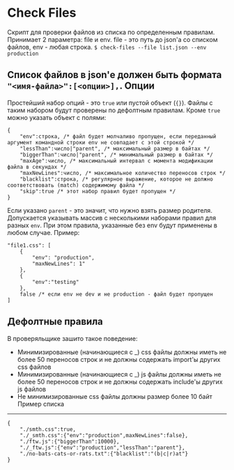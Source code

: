 Check Files
==============
Скрипт для проверки файлов из списка по определенным правилам.
Принимает 2 параметра: file и env. file - это путь до json'а со списком файлов, env - любая строка.
`$ check-files --file list.json --env production`

Cписок файлов в json'е должен быть формата `"<имя-файла>":[<опции>],`.
Опции
---
Простейший набор опций - это `true` или пустой объект (`{}`). Файлы с таким набором будут проверены по дефолтным правилам.
Кроме `true` можно указать объект с полями:
```
{
    "env":строка, /* файл будет молчаливо пропущен, если переданный аргумент командной строки env не совпадает с этой строкой */
    "lessThan":число|"parent", /* максимальный размер в байтах */
    "biggerThan":число|"parent", /* минимальный размер в байтах */
    "maxAge":число, /* максимальный интервал с момента модификации файла в секундах */
    "maxNewLines":число, /* максимальное количество переносов строк */
    "blacklist":строка, /* регулярное выражение, которое не должно соответствовать (match) содержимому файла */
    "skip":true /* этот набор правил будет пропущен */
}
```
Если указано `parent` - это значит, что нужно взять размер родителя.
Допускается указывать массив с несколькими наборами правил для разных `env`. При этом правила, указанные без env будут применены в любом случае.
Пример:
```
"file1.css": [
    {
        "env": "production",
        "maxNewLines": 1"
    },
    {
        "env":"testing"
    },
    false /* если env не dev и не production - файл будет пропущен
]
```
Дефолтные правила
---
В проверяльщике зашито такое поведение:
* Минимизированные (начинающиеся с _) css файлы должны иметь не более 50 переносов строк и не должны содержать import'ы других css файлов
* Минимизированные (начинающиеся с _) js файлы должны иметь не более 50 переносов строк и не должны содержать include'ы других js файлов
* Не минимизированные css файлы должны размер более 10 байт
Пример списка
---
```
{
    "./smth.css":true,
    "./_smth.css":{"env":"production",maxNewLines":false},
    "./ftw.js":{"biggerThan":10000},
    "./_ftw.js":{"env":"production","lessThan":"parent"},
    "./no-bats-cats-or-rats.txt":{"blacklist":"(b|c|r)at"}
}
```
